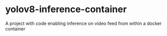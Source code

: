 # yolov8-inference-container
A project with code enabling inference on video feed from within a docker container
